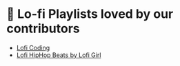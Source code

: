 # 💖 Lo-fi Playlists loved by our contributors
- [Lofi Coding](https://open.spotify.com/playlist/0KTlCSP1LV63gjvHGYEI0D)
- [Lofi HipHop Beats by Lofi Girl](https://open.spotify.com/playlist/0vvXsWCC9xrXsKd4FyS8kM)